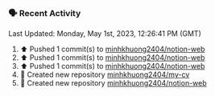 ### 🗣 Recent Activity

<!--RECENT_ACTIVITY:last_update-->
Last Updated: Monday, May 1st, 2023, 12:26:41 PM (GMT)
<!--RECENT_ACTIVITY:last_update_end-->
<!--RECENT_ACTIVITY:start-->
1. ⬆️ Pushed 1 commit(s) to [minhkhuong2404/notion-web](https://github.com/minhkhuong2404/notion-web)
2. ⬆️ Pushed 1 commit(s) to [minhkhuong2404/notion-web](https://github.com/minhkhuong2404/notion-web)
3. ⬆️ Pushed 1 commit(s) to [minhkhuong2404/notion-web](https://github.com/minhkhuong2404/notion-web)
4. 📔 Created new repository [minhkhuong2404/my-cv](https://github.com/minhkhuong2404/my-cv)
5. 📔 Created new repository [minhkhuong2404/notion-web](https://github.com/minhkhuong2404/notion-web)
<!--RECENT_ACTIVITY:end-->
